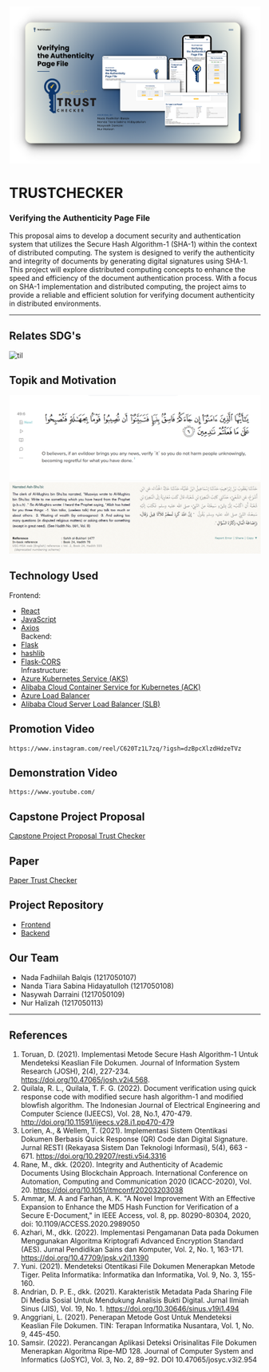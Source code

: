 ![Banner](https://github.com/iniara/trustchecker/blob/main/Doc/Banner.png?raw=true)
# TRUSTCHECKER
### Verifying the Authenticity Page File
This proposal aims to develop a document security and authentication system that utilizes the Secure Hash Algorithm-1 (SHA-1) within the context of distributed computing. The system is designed to verify the authenticity and integrity of documents by generating digital signatures using SHA-1. This project will explore distributed computing concepts to enhance the speed and efficiency of the document authentication process. With a focus on SHA-1 implementation and distributed computing, the project aims to provide a reliable and efficient solution for verifying document authenticity in distributed environments.

---

## Relates SDG's
![til](https://github.com/iniara/trustchecker/blob/main/Doc/SDG's.gif)
## Topik and Motivation
![alt text](https://github.com/iniara/trustchecker/blob/main/Doc/Qur'an.png?raw=true)
![alt text](https://github.com/iniara/trustchecker/blob/main/Doc/Hadith.png?raw=true)

## Technology Used
Frontend:
- [React](https://react.dev/)
- [JavaScript](https://www.javascript.com/)
- [Axios](https://axios-http.com/docs/intro) </br>
Backend:
- [Flask](https://flask.palletsprojects.com/en/3.0.x/)
- [hashlib](https://docs.python.org/3/library/hashlib.html)
- [Flask-CORS](https://pypi.org/project/Flask-Cors/) <br>
Infrastructure:
- [Azure Kubernetes Service (AKS)](https://learn.microsoft.com/en-us/azure/aks/what-is-aks)
- [Alibaba Cloud Container Service for Kubernetes (ACK)](https://www.alibabacloud.com/en/product/kubernetes?_p_lc=1#:~:text=Alibaba%20Cloud%20Container%20Service%20for%20Kubernetes%20%28ACK%29%20integrates,provides%20full%20lifecycle%20management%20of%20enterprise-class%20containerized%20applications.)
- [Azure Load Balancer](https://learn.microsoft.com/en-us/azure/load-balancer/load-balancer-overview)
- [Alibaba Cloud Server Load Balancer (SLB)](https://www.alibabacloud.com/en/product/server-load-balancer?_p_lc=1)
  
## Promotion Video
```
https://www.instagram.com/reel/C620Tz1L7zq/?igsh=dzBpcXlzdHdzeTVz
```

## Demonstration Video
```
https://www.youtube.com/
```

## Capstone Project Proposal
[Capstone Project Proposal Trust Checker](Capstone%20Project%20Proposal%20Trust%20Checker.pdf)

## Paper
[Paper Trust Checker](Paper%20Trust%20Checker.pdf)

## Project Repository
- [Frontend](https://github.com/nadqz/trust-checker)
- [Backend](https://github.com/nadqz/trustChecker)

## Our Team
- Nada Fadhiilah Balqis (1217050107)
- Nanda Tiara Sabina Hidayatulloh (1217050108)
- Nasywah Darraini (1217050109)
- Nur Halizah (1217050113)
---
## References
1. Toruan, D. (2021). Implementasi Metode Secure Hash Algorithm-1 Untuk Mendeteksi Keaslian File Dokumen. Journal of Information System Research (JOSH), 2(4), 227-234. https://doi.org/10.47065/josh.v2i4.568.
2. Quilala, R. L., Quilala, T. F. G. (2022). Document verification using quick response code with modified secure hash algorithm-1 and modified blowfish algorithm. The Indonesian Journal of Electrical Engineering and Computer Science (IJEECS), Vol. 28, No.1, 470-479. http://doi.org/10.11591/ijeecs.v28.i1.pp470-479
3. Lorien, A., & Wellem, T. (2021). Implementasi Sistem Otentikasi Dokumen Berbasis Quick Response (QR) Code dan Digital Signature. Jurnal RESTI (Rekayasa Sistem Dan Teknologi Informasi), 5(4), 663 - 671. https://doi.org/10.29207/resti.v5i4.3316
4. Rane, M., dkk. (2020). Integrity and Authenticity of Academic Documents Using Blockchain Approach. International Conference on Automation, Computing and Communication 2020 (ICACC-2020), Vol. 20. https://doi.org/10.1051/itmconf/20203203038
5. Ammar, M. A and Farhan, A. K. "A Novel Improvement With an Effective Expansion to Enhance the MD5 Hash Function for Verification of a Secure E-Document," in IEEE Access, vol. 8, pp. 80290-80304, 2020, doi: 10.1109/ACCESS.2020.2989050
6. Azhari, M., dkk. (2022). Implementasi Pengamanan Data pada Dokumen Menggunakan Algoritma Kriptografi Advanced Encryption Standard (AES). Jurnal Pendidikan Sains dan Komputer, Vol. 2, No. 1, 163-171. https://doi.org/10.47709/jpsk.v2i1.1390
7. Yuni. (2021). Mendeteksi Otentikasi File Dokumen Menerapkan Metode Tiger. Pelita Informatika: Informatika dan Informatika, Vol. 9, No. 3, 155-160.
8. Andrian, D. P. E., dkk. (2021). Karakteristik Metadata Pada Sharing File Di Media Sosial Untuk Mendukung Analisis Bukti Digital. Jurnal Ilmiah Sinus (JIS), Vol. 19, No. 1. https://doi.org/10.30646/sinus.v19i1.494
9. Anggriani, L. (2021). Penerapan Metode Gost Untuk Mendeteksi Keaslian File Dokumen. TIN: Terapan Informatika Nusantara, Vol. 1, No. 9, 445-450.
10. Samsir. (2022). Perancangan Aplikasi Deteksi Orisinalitas File Dokumen Menerapkan Algoritma Ripe-MD 128. Journal of Computer System and Informatics (JoSYC), Vol. 3, No. 2, 89−92. DOI 10.47065/josyc.v3i2.954
